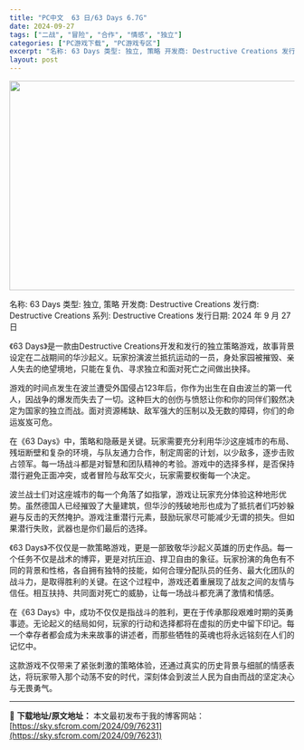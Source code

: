 ```yaml
---
title: "PC中文  63 日/63 Days 6.7G"
date: 2024-09-27
tags: ["二战", "冒险", "合作", "情感", "独立"]
categories: ["PC游戏下载", "PC游戏专区"]
excerpt: "名称: 63 Days 类型: 独立, 策略 开发商: Destructive Creations 发行商: Destructive Creations 系列: Destructive Creations 发行日期: 2024 年 9 月 27 日 《63 Days》是一款由Destructive &hellip;"
layout: post
---
```


<img class="aligncenter size-full wp-image-76232" src="https://sky.sfcrom.com/wp-content/uploads/2024/09/2024092711453798.webp" alt="" width="660" height="370" />

名称: 63 Days
类型: 独立, 策略
开发商: Destructive Creations
发行商: Destructive Creations
系列: Destructive Creations
发行日期: 2024 年 9 月 27 日

《63 Days》是一款由Destructive Creations开发和发行的独立策略游戏，故事背景设定在二战期间的华沙起义。玩家扮演波兰抵抗运动的一员，身处家园被摧毁、亲人失去的绝望境地，只能在复仇、寻求独立和面对死亡之间做出抉择。

游戏的时间点发生在波兰遭受外国侵占123年后，你作为出生在自由波兰的第一代人，因战争的爆发而失去了一切。这种巨大的创伤与愤怒让你和你的同伴们毅然决定为国家的独立而战。面对资源稀缺、敌军强大的压制以及无数的障碍，你们的命运岌岌可危。

在《63 Days》中，策略和隐蔽是关键。玩家需要充分利用华沙这座城市的布局、残垣断壁和复杂的环境，与队友通力合作，制定周密的计划，以少敌多，逐步击败占领军。每一场战斗都是对智慧和团队精神的考验。游戏中的选择多样，是否保持潜行避免正面冲突，或者冒险与敌军交火，玩家需要权衡每一个决定。

波兰战士们对这座城市的每一个角落了如指掌，游戏让玩家充分体验这种地形优势。虽然德国人已经摧毁了大量建筑，但华沙的残破地形也成为了抵抗者们巧妙躲避与反击的天然掩护。游戏注重潜行元素，鼓励玩家尽可能减少无谓的损失。但如果潜行失败，武器也是你们最后的选择。

《63 Days》不仅仅是一款策略游戏，更是一部致敬华沙起义英雄的历史作品。每一个任务不仅是战术的博弈，更是对抗压迫、捍卫自由的象征。玩家扮演的角色有不同的背景和性格，各自拥有独特的技能，如何合理分配队员的任务、最大化团队的战斗力，是取得胜利的关键。在这个过程中，游戏还着重展现了战友之间的友情与信任。相互扶持、共同面对死亡的威胁，让每一场战斗都充满了激情和情感。

在《63 Days》中，成功不仅仅是指战斗的胜利，更在于传承那段艰难时期的英勇事迹。无论起义的结局如何，玩家的行动和选择都将在虚拟的历史中留下印记。每一个幸存者都会成为未来故事的讲述者，而那些牺牲的英魂也将永远铭刻在人们的记忆中。

这款游戏不仅带来了紧张刺激的策略体验，还通过真实的历史背景与细腻的情感表达，将玩家带入那个动荡不安的时代，深刻体会到波兰人民为自由而战的坚定决心与无畏勇气。

---
📖 **下载地址/原文地址：** 本文最初发布于我的博客网站：[https://sky.sfcrom.com/2024/09/76231](https://sky.sfcrom.com/2024/09/76231)

